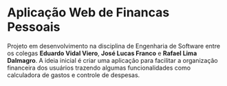 # Aplicação Web de Financas Pessoais
Projeto em desenvolvimento na disciplina de Engenharia de Software entre os colegas **Eduardo Vidal Viero**, **José Lucas Franco** e **Rafael Lima Dalmagro**.
A ideia inicial é criar uma aplicação para facilitar a organização financeira dos usuários trazendo algumas funcionalidades como calculadora de gastos e controle de despesas.
